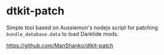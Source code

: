 # dtkit-patch

Simple tool based on Aussiemon's nodejs script for patching `bundle_database.data` to load Darktide mods.

https://github.com/ManShanko/dtkit-patch